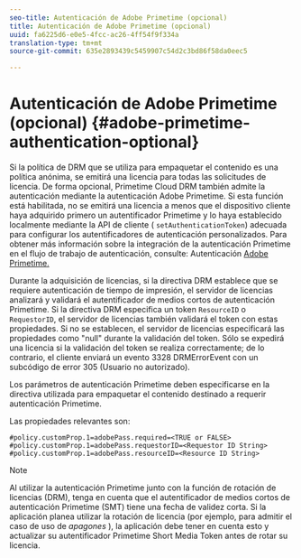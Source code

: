 ```yaml
---
seo-title: Autenticación de Adobe Primetime (opcional)
title: Autenticación de Adobe Primetime (opcional)
uuid: fa6225d6-e0e5-4fcc-ac26-4ff54f9f334a
translation-type: tm+mt
source-git-commit: 635e2893439c5459907c54d2c3bd86f58da0eec5

---
```



# Autenticación de Adobe Primetime (opcional) {#adobe-primetime-authentication-optional}

Si la política de DRM que se utiliza para empaquetar el contenido es una política anónima, se emitirá una licencia para todas las solicitudes de licencia. De forma opcional, Primetime Cloud DRM también admite la autenticación mediante la autenticación Adobe Primetime. Si esta función está habilitada, no se emitirá una licencia a menos que el dispositivo cliente haya adquirido primero un autentificador Primetime y lo haya establecido localmente mediante la API de cliente ( `setAuthenticationToken`) adecuada para configurar los autentificadores de autenticación personalizados. Para obtener más información sobre la integración de la autenticación Primetime en el flujo de trabajo de autenticación, consulte: Autenticación [Adobe Primetime.](https://tve.helpdocsonline.com/home)

Durante la adquisición de licencias, si la directiva DRM establece que se requiere autenticación de tiempo de impresión, el servidor de licencias analizará y validará el autentificador de medios cortos de autenticación Primetime. Si la directiva DRM especifica un token `ResourceID` o `RequestorID`, el servidor de licencias también validará el token con estas propiedades. Si no se establecen, el servidor de licencias especificará las propiedades como &quot;null&quot; durante la validación del token. Sólo se expedirá una licencia si la validación del token se realiza correctamente; de lo contrario, el cliente enviará un evento 3328 DRMErrorEvent con un subcódigo de error 305 (Usuario no autorizado).

Los parámetros de autenticación Primetime deben especificarse en la directiva utilizada para empaquetar el contenido destinado a requerir autenticación Primetime.

Las propiedades relevantes son:

```
#policy.customProp.1=adobePass.required=<TRUE or FALSE> 
#policy.customProp.1=adobePass.requestorID=<Requestor ID String> 
#policy.customProp.1=adobePass.resourceID=<Resource ID String>
```

>[!NOTE]
>
>Al utilizar la autenticación Primetime junto con la función de rotación de licencias (DRM), tenga en cuenta que el autentificador de medios cortos de autenticación Primetime (SMT) tiene una fecha de validez corta. Si la aplicación planea utilizar la rotación de licencia (por ejemplo, para admitir el caso de uso de *apagones* ), la aplicación debe tener en cuenta esto y actualizar su autentificador Primetime Short Media Token antes de rotar su licencia.